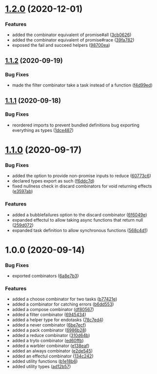 # [1.2.0](https://github.com/kirruss/core/compare/v1.1.2...v1.2.0) (2020-12-01)


### Features

* added the combinator equivalent of promise#all ([3cb0626](https://github.com/kirruss/core/commit/3cb0626bfcb22c899abce9a889cf3486cf652c8e))
* added the combinator equivalent of promise#race ([39fa782](https://github.com/kirruss/core/commit/39fa782ac3d63206a9b9851ebc3e1c97d9a2aa9b))
* exposed the fail and succeed helpers ([98700ea](https://github.com/kirruss/core/commit/98700ea0a5a67cbf2811a97e231a8cc7067c547e))

## [1.1.2](https://github.com/kirruss/core/compare/v1.1.1...v1.1.2) (2020-09-19)


### Bug Fixes

* made the filter combinator take a task instead of a function ([f4d99ed](https://github.com/kirruss/core/commit/f4d99ed45761746ac25f931464171968119572db))

## [1.1.1](https://github.com/kirruss/core/compare/v1.1.0...v1.1.1) (2020-09-18)


### Bug Fixes

* reordered imports to prevent bundled definitions bug exporting everything as types ([1dce487](https://github.com/kirruss/core/commit/1dce4878849d5efb96776b0b3c3b6c58468a302e))

# [1.1.0](https://github.com/kirruss/core/compare/v1.0.0...v1.1.0) (2020-09-17)


### Bug Fixes

* added the option to provide non-promise inputs to reduce ([60773c6](https://github.com/kirruss/core/commit/60773c6eee37c9968e7bf1712e78ccb203544b0d))
* declared types export as such ([f6ddc7d](https://github.com/kirruss/core/commit/f6ddc7d59ca9144e712c7368604af67c85534ccc))
* fixed nullness check in discard combinators for void returning effects ([e3597ab](https://github.com/kirruss/core/commit/e3597ab19741154fffead9cba56a52ce7c84d630))


### Features

* added a bubblefailures option to the discard combinator ([6f6049e](https://github.com/kirruss/core/commit/6f6049e20ab95cb3bf1f2076d8aefe116400f4b5))
* expanded effectul to allow taking async functions that return null ([259d072](https://github.com/kirruss/core/commit/259d072ec6615d9e4ff488d246b50331c89da21d))
* expanded task definition to allow synchronous functions ([568c4d1](https://github.com/kirruss/core/commit/568c4d1d96b99036df212c10dd302d5fa78e814c))

# 1.0.0 (2020-09-14)


### Bug Fixes

* exported combinators ([6a8e7b3](https://github.com/kirruss/core/commit/6a8e7b3e3f267dfb1b8fba2245e9f6e546ce531d))


### Features

* added a choose combinator for two tasks ([b77421e](https://github.com/kirruss/core/commit/b77421e21adbbd5074b7d8b5d5964bce102d717b))
* added a combinator for catching errors ([b6dd553](https://github.com/kirruss/core/commit/b6dd553263ef14f7622d4991afd240d7801e95e0))
* added a compose combinator ([df80567](https://github.com/kirruss/core/commit/df805670b553d76d688c452bdc9a406702b0f364))
* added a filter combinator ([6945434](https://github.com/kirruss/core/commit/6945434da218324741b23c29406674e119263813))
* added a helper type for endotasks ([78c7ed4](https://github.com/kirruss/core/commit/78c7ed45a23aa45ec53d2cd836e1522a927742b9))
* added a never combinator ([6be7ecf](https://github.com/kirruss/core/commit/6be7ecf22d6a16f7489678677ffac1295fd5fcff))
* added a pack combinator ([6986b28](https://github.com/kirruss/core/commit/6986b28df3e960cbf72625bf9d4851a8dd006602))
* added a reduce combinator ([310d64b](https://github.com/kirruss/core/commit/310d64bacb81eba61800a16d6c48395431145fa2))
* added a tryto combinator ([ed60ffb](https://github.com/kirruss/core/commit/ed60ffb5ab6af6015b9ea63f61b2e3540df39cce))
* added a warbler combinator ([e138eaf](https://github.com/kirruss/core/commit/e138eaf99afbfc4bd2b24be3e8dccbbd45b453e9))
* added an always combinator ([e2de545](https://github.com/kirruss/core/commit/e2de545cd9f1a42004b2c2b7a07616bab68eb964))
* added an effectul combinator ([134c242](https://github.com/kirruss/core/commit/134c24247d1cf2eb5cd740c95b8858884eb4e1a6))
* added utility functions ([b1e18b6](https://github.com/kirruss/core/commit/b1e18b64797019a99893fa05c99bab22ec40d86c))
* added utility types ([ad12b57](https://github.com/kirruss/core/commit/ad12b57e38b7864d44e0ea0a43ee8746ed6b43f3))
